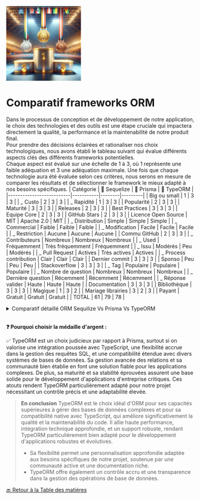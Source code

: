 <img src="../../Assets/Images/podium.png" alt="Podium" width="200">

# Comparatif frameworks ORM

Dans le processus de conception et de développement de notre application, le choix des technologies et des outils est une étape cruciale qui impactera directement la qualité, la performance et la maintenabilité de notre produit final.  
Pour prendre des décisions éclairées et rationaliser nos choix technologiques, nous avons établi le tableau suivant qui évalue différents aspects clés des différents frameworks potentielles.  
Chaque aspect est évalué sur une échelle de 1 à 3, où 1 représente une faible adéquation et 3 une adéquation maximale. Une fois que chaque technologie aura été évaluée selon ces critères, nous serons en mesure de comparer les résultats et de sélectionner le framework le mieux adapté à nos besoins spécifiques.
| Catégorie | 🥉 Sequelize | 🥇 Prisma | 🥈 TypeORM |
|--------------------------|-----------|--------|---------|
| Big ou small | 1 | 3 | 3 |
| _ Custo | 2 | 3 | 3 |
| _ Rapidité | 1 | 3 | 3 |
| Popularité | 2 | 3 | 3 |
| Maturité | 3 | 3 | 3 |
| Releases | 2 | 3 | 3 |
| Best Practices | 3 | 3 | 3 |
| Equipe Core | 2 | 3 | 3 |
| GitHub Stars | 2 | 3 | 3 |
| Licence Open Source | MIT | Apache 2.0 | MIT |
| _ Distribution | Simple | Simple | Simple |
| _ Commercial | Faible | Faible | Faible |
| _ Modification | Facile | Facile | Facile |
| _ Restriction | Aucune | Aucune | Aucune |
| Commu GitHub | 2 | 3 | 3 |
| _ Contributeurs | Nombreux | Nombreux | Nombreux |
| _ Used | Fréquemment | Très fréquemment | Fréquemment |
| _ Issu | Modérés | Peu | Modérés |
| _ Pull Request | Actives | Très actives | Actives |
| _ Process contribution | Clair | Clair | Clair |
| Dernier commit | 3 | 3 | 3 |
| Sponso | Peu | Peu | Peu |
| Stackoverflow | 3 | 3 | 3 |
| _ Tag | Populaire | Populaire | Populaire |
| _ Nombre de question | Nombreux | Nombreux | Nombreux |
| _ Dernière question | Récemment | Récemment | Récemment |
| \_ Réponse valider | Haute | Haute | Haute |
| Documentation | 3 | 3 | 3 |
| Bibliothèque | 3 | 3 | 3 |
| Magique | 1 | 3 | 2 |
| Mariage librairies | 3 | 2 | 3 |
| Payant | Gratuit | Gratuit | Gratuit |
| TOTAL | 61 | 79 | 78 |

<details>
<summary>Comparatif détaillé ORM Sequilize Vs Prisma Vs TypeORM</summary>
### **Scalabilité (Big ou Small)**

- **Sequelize** : Bien adapté pour des applications de taille moyenne, mais peut présenter des défis en termes de performance avec des bases de données très larges ou complexes.
- **Prisma** : Conçu pour être performant à grande échelle, avec un focus sur la modernité et l'efficacité, adapté aussi bien pour les petites que les grandes applications.
- **TypeORM** : Très flexible et capable de gérer de grands schémas de base de données avec de nombreuses relations, idéal pour des applications d'entreprise complexes.

### **Coût (Custo)**

- **Sequelize**, **Prisma**, **TypeORM** : Tous trois sont open-source et gratuits. Le coût de développement peut varier en fonction de la familiarité des développeurs avec l'ORM et le langage de programmation associé (JavaScript/TypeScript).

### **Rapidité (Performance)**

- **Sequelize** : Bonnes performances pour des opérations standards, mais peut devenir lent lors de la manipulation de requêtes complexes ou de grands volumes de données.
- **Prisma** : Offre d'excellentes performances, surtout avec sa récente architecture qui optimise les requêtes et réduit la surcharge sur la base de données.
- **TypeORM** : Performances robustes, bien adapté pour des transactions complexes et peut être optimisé avec des techniques avancées de gestion des données.

### **Popularité**

- **Sequelize** : Très populaire parmi les développeurs Node.js, surtout pour ceux qui utilisent encore JavaScript.
- **Prisma** : Gagne rapidement en popularité en raison de son approche moderne et de ses fonctionnalités avancées.
- **TypeORM** : Populaire dans la communauté TypeScript, souvent choisi pour son intégration native avec ce langage.

### **Maturité**

- **Sequelize** : L'un des ORM les plus anciens pour Node.js, avec une large base d'utilisateurs et de nombreuses années de développement.
- **Prisma** : Plus récent mais a rapidement évolué et s'est établi comme un choix solide grâce à ses mises à jour fréquentes et son approche innovante.
- **TypeORM** : Bien établi, surtout apprécié dans les projets TypeScript, avec une communauté active et des mises à jour régulières.

### **Best Practices**

- **Sequelize** : Suit les pratiques courantes des ORM avec une API riche et des fonctionnalités complètes de gestion des relations et des transactions.
- **Prisma** : Encourage les meilleures pratiques modernes avec un schéma de configuration centralisé et une génération automatique de requêtes optimisées.
- **TypeORM** : Utilise le décorateur et les entités pour définir les modèles, favorisant un code clair et maintenable.

### **Équipe Core**

- **Sequelize** : Développé et maintenu par une communauté de contributeurs open-source.
- **Prisma** : Soutenu par une entreprise (Prisma Labs) avec une équipe de développement dédiée et professionnelle.
- **TypeORM** : Également maintenu par une communauté open-source, avec des contributions majeures de quelques développeurs clés.

### **GitHub Stars**

- **Sequelize** : Environ 26k étoiles.
- **Prisma** : Environ 26k étoiles.
- **TypeORM** : Environ 28k étoiles.

### **Dernier commit**

- Les trois ORM sont activement maintenus avec des mises à jour fréquentes pour corriger les bugs et ajouter des fonctionnalités.

### **Stack Overflow**

- Les trois ont des communautés actives sur Stack Overflow, offrant de l'aide et des ressources pour résoudre les problèmes de développement.

### **Documentation et Support**

- **Sequelize** : Documentation complète avec des guides détaillés pour différents cas d'utilisation.
- **Prisma** : Excellente documentation, moderne et bien organisée, facilitant l'apprentissage et la mise en œuvre.
- **TypeORM** : Bonne documentation, en particulier pour les utilisateurs de TypeScript, avec des exemples détaillés et des instructions de configuration.

### **Magique**

- **Sequelize** : Relativement conventionnel sans trop de "magie" dans la manipulation des données.
- **Prisma** : Plus "magique" en raison de son abstraction élevée et de la génération automatique de requêtes, ce qui simplifie considérablement le développement.
- **TypeORM** : Moins "magique" mais utilise des décorateurs pour enrichir les classes d'entité, ce qui peut sembler magique pour les nouveaux utilisateurs, tout en offrant une transparence accrue sur la façon dont les données sont gérées.

### **Mariage librairies**

- **Sequelize**, **Prisma**, et **TypeORM** : Tous permettent une bonne intégration avec d'autres bibliothèques JavaScript/TypeScript, bien que Prisma soit souvent perçu comme ayant l'approche la plus moderne et la plus intégrée en raison de sa capacité à générer des requêtes optimisées et de sa gestion efficace des relations.
</details>
<br>

**❓ Pourquoi choisir la médaille d'argent :**

✅ TypeORM est un choix judicieux par rapport à Prisma, surtout si on valorise une intégration poussée avec TypeScript, une flexibilité accrue dans la gestion des requêtes SQL, et une compatibilité étendue avec divers systèmes de bases de données. Sa gestion avancée des relations et sa communauté bien établie en font une solution fiable pour les applications complexes. De plus, sa maturité et sa stabilité éprouvées assurent une base solide pour le développement d'applications d'entreprise critiques. Ces atouts rendent TypeORM particulièrement adapté pour notre projet nécessitant un contrôle précis et une adaptabilité élevée.

> **En conclusion** TypeORM est le choix idéal d'ORM pour ses capacités supérieures à gérer des bases de données complexes et pour sa compatibilité native avec TypeScript, qui améliore significativement la qualité et la maintenabilité du code. Il allie haute performance, intégration technique approfondie, et un support robuste, rendant TypeORM particulièrement bien adapté pour le développement d'applications robustes et évolutives.
>
> >
>
> - Sa flexibilité permet une personnalisation approfondie adaptée aux besoins spécifiques de notre projet, soutenue par une communauté active et une documentation riche.
> - TypeORM offre également un contrôle accru et une transparence dans la gestion des opérations de base de données.

[🔙 Retour à la Table des matières](../Choix-stack-techniques/README.md)
